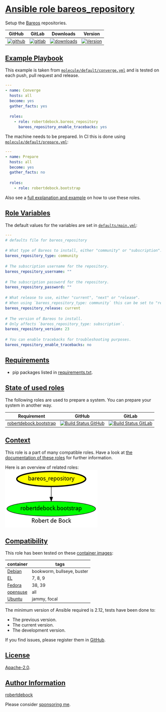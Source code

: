 # [Ansible role bareos_repository](#bareos_repository)

Setup the [Bareos](https://www.bareos.com/) repositories.

|GitHub|GitLab|Downloads|Version|
|------|------|---------|-------|
|[![github](https://github.com/robertdebock/ansible-role-bareos_repository/workflows/Ansible%20Molecule/badge.svg)](https://github.com/robertdebock/ansible-role-bareos_repository/actions)|[![gitlab](https://gitlab.com/robertdebock-iac/ansible-role-bareos_repository/badges/master/pipeline.svg)](https://gitlab.com/robertdebock-iac/ansible-role-bareos_repository)|[![downloads](https://img.shields.io/ansible/role/d/robertdebock/bareos_repository)](https://galaxy.ansible.com/robertdebock/bareos_repository)|[![Version](https://img.shields.io/github/release/robertdebock/ansible-role-bareos_repository.svg)](https://github.com/robertdebock/ansible-role-bareos_repository/releases/)|

## [Example Playbook](#example-playbook)

This example is taken from [`molecule/default/converge.yml`](https://github.com/robertdebock/ansible-role-bareos_repository/blob/master/molecule/default/converge.yml) and is tested on each push, pull request and release.

```yaml
---
- name: Converge
  hosts: all
  become: yes
  gather_facts: yes

  roles:
    - role: robertdebock.bareos_repository
      bareos_repository_enable_tracebacks: yes
```

The machine needs to be prepared. In CI this is done using [`molecule/default/prepare.yml`](https://github.com/robertdebock/ansible-role-bareos_repository/blob/master/molecule/default/prepare.yml):

```yaml
---
- name: Prepare
  hosts: all
  become: yes
  gather_facts: no

  roles:
    - role: robertdebock.bootstrap
```

Also see a [full explanation and example](https://robertdebock.nl/how-to-use-these-roles.html) on how to use these roles.

## [Role Variables](#role-variables)

The default values for the variables are set in [`defaults/main.yml`](https://github.com/robertdebock/ansible-role-bareos_repository/blob/master/defaults/main.yml):

```yaml
---
# defaults file for bareos_repository

# What type of Bareos to install, either "community" or "subscription".
bareos_repository_type: community

# The subscription username for the repository.
bareos_repository_username: ""

# The subscription password for the repository.
bareos_repository_password: ""

# What release to use, either "current", "next" or "release".
# When using `bareos_repository_type: community` this can be set to "release" or "testing".
bareos_repository_release: current

# The version of Bareos to install.
# Only affects `bareos_repository_type: subscription`.
bareos_repository_version: 23

# You can enable tracebacks for troubleshooting purposes.
bareos_repository_enable_tracebacks: no
```

## [Requirements](#requirements)

- pip packages listed in [requirements.txt](https://github.com/robertdebock/ansible-role-bareos_repository/blob/master/requirements.txt).

## [State of used roles](#state-of-used-roles)

The following roles are used to prepare a system. You can prepare your system in another way.

| Requirement | GitHub | GitLab |
|-------------|--------|--------|
|[robertdebock.bootstrap](https://galaxy.ansible.com/robertdebock/bootstrap)|[![Build Status GitHub](https://github.com/robertdebock/ansible-role-bootstrap/workflows/Ansible%20Molecule/badge.svg)](https://github.com/robertdebock/ansible-role-bootstrap/actions)|[![Build Status GitLab](https://gitlab.com/robertdebock-iac/ansible-role-bootstrap/badges/master/pipeline.svg)](https://gitlab.com/robertdebock-iac/ansible-role-bootstrap)|

## [Context](#context)

This role is a part of many compatible roles. Have a look at [the documentation of these roles](https://robertdebock.nl/) for further information.

Here is an overview of related roles:
![dependencies](https://raw.githubusercontent.com/robertdebock/ansible-role-bareos_repository/png/requirements.png "Dependencies")

## [Compatibility](#compatibility)

This role has been tested on these [container images](https://hub.docker.com/u/robertdebock):

|container|tags|
|---------|----|
|[Debian](https://hub.docker.com/r/robertdebock/debian)|bookworm, bullseye, buster|
|[EL](https://hub.docker.com/r/robertdebock/enterpriselinux)|7, 8, 9|
|[Fedora](https://hub.docker.com/r/robertdebock/fedora)|38, 39|
|[opensuse](https://hub.docker.com/r/robertdebock/opensuse)|all|
|[Ubuntu](https://hub.docker.com/r/robertdebock/ubuntu)|jammy, focal|

The minimum version of Ansible required is 2.12, tests have been done to:

- The previous version.
- The current version.
- The development version.

If you find issues, please register them in [GitHub](https://github.com/robertdebock/ansible-role-bareos_repository/issues).

## [License](#license)

[Apache-2.0](https://github.com/robertdebock/ansible-role-bareos_repository/blob/master/LICENSE).

## [Author Information](#author-information)

[robertdebock](https://robertdebock.nl/)

Please consider [sponsoring me](https://github.com/sponsors/robertdebock).
